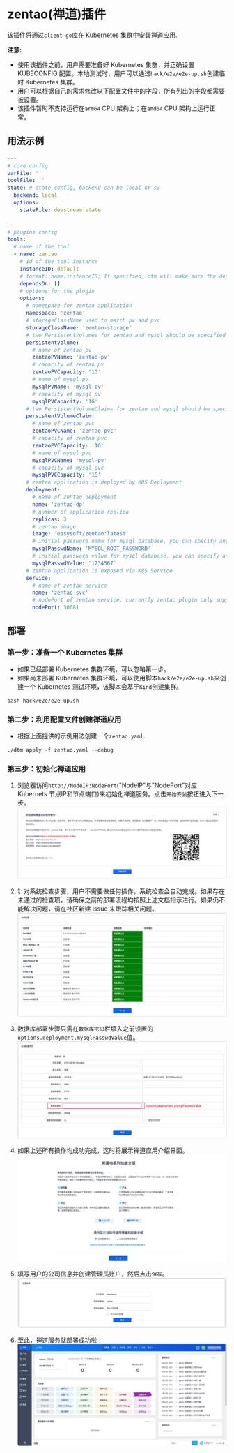 # zentao(禅道)插件

该插件将通过`client-go`库在 Kubernetes 集群中安装[禅道应用](https://zentao.net/).

**注意:**

- 使用该插件之前，用户需要准备好 Kubernetes 集群，并正确设置 KUBECONFIG 配置。本地测试时，用户可以通过`hack/e2e/e2e-up.sh`创建临时 Kubernetes 集群。
- 用户可以根据自己的需求修改以下配置文件中的字段，所有列出的字段都需要被设置。
- 该插件暂时不支持运行在`arm64` CPU 架构上；在`amd64` CPU 架构上运行正常。

## 用法示例

```yaml
---
# core config
varFile: ''
toolFile: ''
state: # state config, backend can be local or s3
  backend: local
  options:
    stateFile: devstream.state

---
# plugins config
tools:
  # name of the tool
  - name: zentao
    # id of the tool instance
    instanceID: default
    # format: name.instanceID; If specified, dtm will make sure the dependency is applied first before handling this tool
    dependsOn: []
    # options for the plugin
    options:
      # namespace for zentao application
      namespace: 'zentao'
      # storageClassName used to match pv and pvc
      storageClassName: 'zentao-storage'
      # two PersistentVolumes for zentao and mysql should be specified
      persistentVolume:
        # name of zentao pv
        zentaoPVName: 'zentao-pv'
        # capacity of zentao pv
        zentaoPVCapacity: '1G'
        # name of mysql pv
        mysqlPVName: 'mysql-pv'
        # capacity of mysql pv
        mysqlPVCapacity: '1G'
      # two PersistentVolumeClaims for zentao and mysql should be specified
      persistentVolumeClaim:
        # name of zentao pvc
        zentaoPVCName: 'zentao-pvc'
        # capacity of zentao pvc
        zentaoPVCCapacity: '1G'
        # name of mysql pvc
        mysqlPVCName: 'mysql-pv'
        # capacity of mysql pvc
        mysqlPVCCapacity: '1G'
      # zentao application is deployed by K8S Deployment
      deployment:
        # name of zentao deployment
        name: 'zentao-dp'
        # number of application replica
        replicas: 3
        # zentao image
        image: 'easysoft/zentao:latest'
        # initial password name for mysql database, you can specify any name you like
        mysqlPasswdName: 'MYSQL_ROOT_PASSWORD'
        # initial password value for mysql database, you can specify any value you like
        mysqlPasswdValue: '1234567'
      # zentao application is exposed via K8S Service
      service:
        # name of zentao service
        name: 'zentao-svc'
        # nodePort of zentao service, currently zentao plugin only support `nodePort` type
        nodePort: 30081
```

## 部署

### 第一步：准备一个 Kubernetes 集群

- 如果已经部署 Kubernetes 集群环境，可以忽略第一步。 
- 如果尚未部署 Kubernetes 集群环境，可以使用脚本`hack/e2e/e2e-up.sh`来创建一个 Kubernetes 测试环境，该脚本会基于`Kind`创建集群。
  
```shell
bash hack/e2e/e2e-up.sh
```

### 第二步：利用配置文件创建禅道应用

- 根据上面提供的示例用法创建一个`zentao.yaml`.

```shell
./dtm apply -f zentao.yaml --debug
```

### 第三步：初始化禅道应用

1. 浏览器访问`http://NodeIP:NodePort`("NodeIP"与"NodePort"对应 Kubernets 节点IP和节点端口)来初始化禅道服务。点击`开始安装`按钮进入下一步。
![](zentao/zentao-welcome.jpg)

2. 针对系统检查步骤，用户不需要做任何操作，系统检查会自动完成。如果存在未通过的检查项，请确保之前的部署流程均按照上述文档指示进行。如果仍不能解决问题，请在社区新建 issue 来跟踪相关问题。
![](zentao/zentao-systemCheck.jpg)

3. 数据库部署步骤只需在`数据库密码`栏填入之前设置的`options.deployment.mysqlPasswdValue`值。
![](zentao/zentao-configuration.jpg)

4. 如果上述所有操作均成功完成，这时将展示禅道应用介绍界面。
![](zentao/zentao-intro.jpg)

5. 填写用户的公司信息并创建管理员账户，然后点击`保存`。
![](zentao/zentao-account.jpg)

6. 至此，禅道服务就部署成功啦！
![](zentao/zentao-web.jpg)
